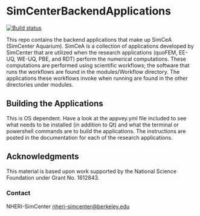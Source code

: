 # SimCenterBackendApplications

[![Build status](https://ci.appveyor.com/api/projects/status/2fitp6tm5sj00qwr?svg=true)](https://ci.appveyor.com/project/fmckenna/simcenterbackendapplications)

This repo contains the backend applications that make up SimCeA (SimCenter Aquarium). SimCeA is a collection of applications developed by SimCenter that are utilized when the research applications (quoFEM, EE-UQ, WE-UQ, PBE, and RDT) perform the numerical computations. These computations are performed using scientific workflows; the software that runs the workflows are found in the modules/Workflow directory. The applications these workflows invoke when running are found in the other directories under modules. 


## Building the Applications

This is OS dependent. Have a look at the appvey.yml file included to see what needs to be installed (in addition to Qt) and what the terminal or powershell commands are to build the applications. The instructions are posted in the documentation for each of the research applications.

## Acknowledgments

This material is based upon work supported by the National Science Foundation under Grant No. 1612843.

### Contact

NHERI-SimCenter nheri-simcenter@berkeley.edu
